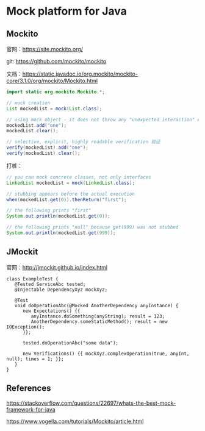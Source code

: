 # Mock platform for Java

## Mockito
官网：https://site.mockito.org/

git: https://github.com/mockito/mockito

文档：https://static.javadoc.io/org.mockito/mockito-core/3.1.0/org/mockito/Mockito.html

````java
import static org.mockito.Mockito.*;

// mock creation
List mockedList = mock(List.class);

// using mock object - it does not throw any "unexpected interaction" exception 
mockedList.add("one");
mockedList.clear();

// selective, explicit, highly readable verification 验证
verify(mockedList).add("one");
verify(mockedList).clear();
````

打桩：
````java
// you can mock concrete classes, not only interfaces
LinkedList mockedList = mock(LinkedList.class);

// stubbing appears before the actual execution
when(mockedList.get(0)).thenReturn("first");

// the following prints "first"
System.out.println(mockedList.get(0));

// the following prints "null" because get(999) was not stubbed
System.out.println(mockedList.get(999));
````

## JMockit
官网：http://jmockit.github.io/index.html

````
class ExampleTest {
   @Tested ServiceAbc tested;
   @Injectable DependencyXyz mockXyz;

   @Test
   void doOperationAbc(@Mocked AnotherDependency anyInstance) {
      new Expectations() {{
         anyInstance.doSomething(anyString); result = 123;
         AnotherDependency.someStaticMethod(); result = new IOException();
      }};

      tested.doOperationAbc("some data");

      new Verifications() {{ mockXyz.complexOperation(true, anyInt, null); times = 1; }};
   }
}
````

## References
https://stackoverflow.com/questions/22697/whats-the-best-mock-framework-for-java

https://www.vogella.com/tutorials/Mockito/article.html


